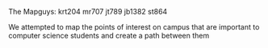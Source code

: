 The Mapguys:
krt204
mr707
jt789
jb1382
st864

We attempted to map the points of interest on campus that are 
important to computer science students and create a path between them
